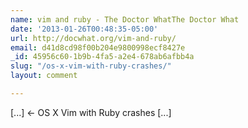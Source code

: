 ```yaml
---
name: vim and ruby - The Doctor WhatThe Doctor What
date: '2013-01-26T00:48:35-05:00'
url: http://docwhat.org/vim-and-ruby/
email: d41d8cd98f00b204e9800998ecf8427e
_id: 45956c60-1b9b-4fa5-a2e4-678ab6afbb4a
slug: "/os-x-vim-with-ruby-crashes/"
layout: comment

---
```


[...] &larr; OS X Vim with Ruby crashes [...]
